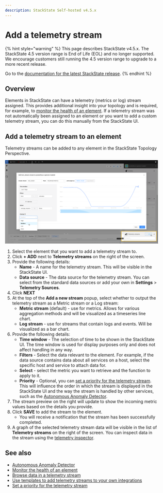 ```yaml
---
description: StackState Self-hosted v4.5.x
---
```


# Add a telemetry stream

{% hint style="warning" %}
This page describes StackState v4.5.x.
The StackState 4.5 version range is End of Life (EOL) and no longer supported. We encourage customers still running the 4.5 version range to upgrade to a more recent release.

Go to the [documentation for the latest StackState release](https://docs.stackstate.com/use/metrics-and-events/add-telemetry-to-element).
{% endhint %}

## Overview

Elements in StackState can have a telemetry \(metrics or log\) stream assigned. This provides additional insight into your topology and is required, for example, to [monitor the health of an element](../health-state/add-a-health-check.md). If a telemetry stream was not automatically been assigned to an element or you want to add a custom telemetry stream, you can do this manually from the StackState UI.

## Add a telemetry stream to an element

Telemetry streams can be added to any element in the StackState Topology Perspective.

![Add a telemetry stream to an element](../../.gitbook/assets/v45_add_telemetry_stream.png)

1. Select the element that you want to add a telemetry stream to.
2. Click **+ ADD** next to **Telemetry streams** on the right of the screen.
3. Provide the following details:
   * **Name** - A name for the telemetry stream. This will be visible in the StackState UI.
   * **Data source** - The data source for the telemetry stream. You can select from the standard data sources or add your own in **Settings** &gt; **Telemetry Sources**.
4. Click **NEXT**
5. At the top of the **Add a new stream** popup, select whether to output the telemetry stream as a Metric stream or a Log stream:
   * **Metric stream** \(default\) - use for metrics. Allows for various aggregation methods and will be visualized as a timeseries line chart.
   * **Log stream** - use for streams that contain logs and events. Will be visualized as a bar chart.
6. Provide the following details:
   * **Time window** - The selection of time to be shown in the StackState UI. The time window is used for display purposes only and does not affect handling in any way.
   * **Filters** - Select the data relevant to the element. For example, if the data source contains data about all services on a host, select the specific host and service to attach data for.
   * **Select** - select the metric you want to retrieve and the function to apply to it.
   * **Priority** - Optional, you can [set a priority for the telemetry stream](../../configure/telemetry/how_to_use_the_priority_field_for_components.md). This will influence the order in which the stream is displayed in the StackState UI and the way the stream is handled by other services, such as the [Autonomous Anomaly Detector](../../stackpacks/add-ons/aad.md).
7. The stream preview on the right will update to show the incoming metric values based on the details you provide.
8. Click **SAVE** to add the stream to the element.
   * You will receive a notification that the stream has been successfully completed.
9. A graph of the selected telemetry stream data will be visible in the list of **Telemetry streams** on the right of the screen. You can inspect data in the stream using the [telemetry inspector](browse-telemetry.md).

## See also

* [Autonomous Anomaly Detector](../../stackpacks/add-ons/aad.md)
* [Monitor the health of an element](../health-state/add-a-health-check.md)
* [Browse data in a telemetry stream](browse-telemetry.md)
* [Use templates to add telemetry streams to your own integrations](../../configure/telemetry/telemetry_synchronized_topology.md "StackState Self-Hosted only")
* [Set a priority for the telemetry stream](../../configure/telemetry/how_to_use_the_priority_field_for_components.md "StackState Self-Hosted only")
